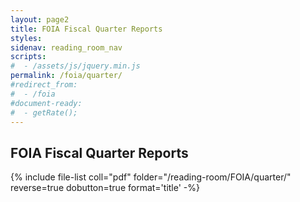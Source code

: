 ```yaml
---
layout: page2
title: FOIA Fiscal Quarter Reports
styles:
sidenav: reading_room_nav
scripts:
#  - /assets/js/jquery.min.js
permalink: /foia/quarter/
#redirect_from:
#  - /foia
#document-ready:
#  - getRate();
---
```


## FOIA Fiscal Quarter Reports

{% include file-list coll="pdf" folder="/reading-room/FOIA/quarter/" reverse=true dobutton=true   format='title' -%}

<!-- CONTENT END -->
